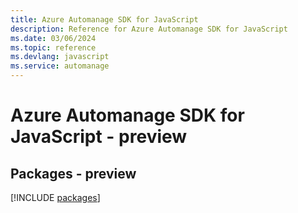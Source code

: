 ```yaml
---
title: Azure Automanage SDK for JavaScript
description: Reference for Azure Automanage SDK for JavaScript
ms.date: 03/06/2024
ms.topic: reference
ms.devlang: javascript
ms.service: automanage
---
```

# Azure Automanage SDK for JavaScript - preview
## Packages - preview
[!INCLUDE [packages](automanage-index.md)]